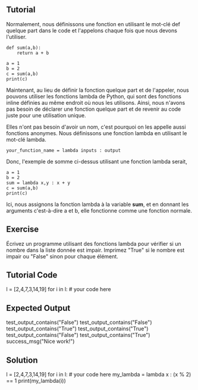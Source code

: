 Tutorial
--------

Normalement, nous définissons une fonction en utilisant le mot-clé def quelque part dans le code et l'appelons chaque fois que nous devons l'utiliser.

    def sum(a,b):
        return a + b

    a = 1
    b = 2
    c = sum(a,b)
    print(c)

Maintenant, au lieu de définir la fonction quelque part et de l'appeler, nous pouvons utiliser les fonctions lambda de Python, qui sont des fonctions inline définies au même endroit où nous les utilisons. Ainsi, nous n'avons pas besoin de déclarer une fonction quelque part et de revenir au code juste pour une utilisation unique.

Elles n'ont pas besoin d'avoir un nom, c'est pourquoi on les appelle aussi fonctions anonymes. Nous définissons une fonction lambda en utilisant le mot-clé lambda.

    your_function_name = lambda inputs : output

Donc, l'exemple de somme ci-dessus utilisant une fonction lambda serait,

    a = 1
    b = 2
    sum = lambda x,y : x + y
    c = sum(a,b)
    print(c)

Ici, nous assignons la fonction lambda à la variable **sum**, et en donnant les arguments c'est-à-dire a et b, elle fonctionne comme une fonction normale.



Exercise
--------

Écrivez un programme utilisant des fonctions lambda pour vérifier si un nombre dans la liste donnée est impair. Imprimez "True" si le nombre est impair ou "False" sinon pour chaque élément.

Tutorial Code
-------------
l = [2,4,7,3,14,19]
for i in l:
    # your code here

Expected Output
---------------
test_output_contains("False")
test_output_contains("False")
test_output_contains("True")
test_output_contains("True")
test_output_contains("False")
test_output_contains("True")
success_msg("Nice work!")

Solution
--------
l = [2,4,7,3,14,19]
for i in l:
    # your code here
    my_lambda = lambda x : (x % 2) == 1
    print(my_lambda(i))